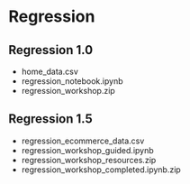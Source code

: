 # Regression

## Regression 1.0

* home_data.csv
* regression_notebook.ipynb
* regression_workshop.zip

## Regression 1.5

* regression_ecommerce_data.csv
* regression_workshop_guided.ipynb
* regression_workshop_resources.zip
* regression_workshop_completed.ipynb.zip
